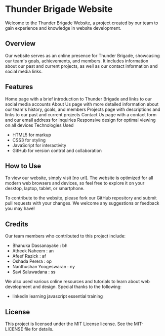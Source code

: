 # Thunder Brigade Website

Welcome to the Thunder Brigade Website, a project created by our team to gain experience and knowledge in website development.

## Overview

Our website serves as an online presence for Thunder Brigade, showcasing our team's goals, achievements, and members. It includes information about our past and current projects, as well as our contact information and social media links.

## Features

Home page with a brief introduction to Thunder Brigade and links to our social media accounts
About Us page with more detailed information about our team's history, goals, and members
Projects page with descriptions and links to our past and current projects
Contact Us page with a contact form and our email address for inquiries
Responsive design for optimal viewing on all devices
Technologies Used

- HTML5 for markup
- CSS3 for styling
- JavaScript for interactivity
- GitHub for version control and collaboration

## How to Use

To view our website, simply visit [no url]. The website is optimized for all modern web browsers and devices, so feel free to explore it on your desktop, laptop, tablet, or smartphone.

To contribute to the website, please fork our GitHub repository and submit pull requests with your changes. We welcome any suggestions or feedback you may have!

## Credits

Our team members who contributed to this project include:

- Bhanuka Dassanayake : bh
- Atheek Naheem : an
- Afeef Razick : af
- Oshada Perera : op
- Nanthushan Yoogeswaran : ny
- Savi Saluwadana : ss

We also used various online resources and tutorials to learn about web development and design. Special thanks to the following:

- linkedin learning javascript essential training

## License

This project is licensed under the MIT License license. See the MIT-LICENSE file for details.
